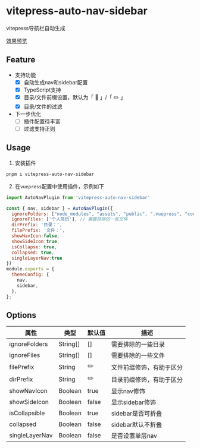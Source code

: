 # vitepress-auto-nav-sidebar

vitepress导航栏自动生成

[效果预览](https://blog.merlin218.top)

## Feature

- 支持功能
    - [x] 自动生成nav和sidebar配置
    - [x] TypeScript支持
    - [x] 目录/文件前缀设置，默认为「 📂 」/「 ✏️ 」
    - [x] 目录/文件的过滤
- 下一步优化
   - [ ] 插件配置待丰富
   - [ ] 过滤支持正则

## Usage

1. 安装插件

```bash
pnpm i vitepress-auto-nav-sidebar
```

2. 在`vuepress`配置中使用插件，示例如下

```js
import AutoNavPlugin from 'vitepress-auto-nav-sidebar'

const { nav, sidebar } = AutoNavPlugin({
  ignoreFolders: ["node_modules", "assets", "public", ".vuepress", "code", ".obsidian", "utils"], // 需要排除的一些目录
  ignoreFiles: ['个人简历'], // 需要排除的一些文件
  dirPrefix: '目录：',
  filePrefix: '文件：',
  showNavIcon:false,
  showSideIcon:true,
  isCollapse: true,
  collapsed: true,
  singleLayerNav:true
})
module.exports = {
  themeConfig: {
    nav,
    sidebar,
  },
};
```

## Options

| 属性          | 类型                  | 默认值  | 描述                                                                                                                                               |
| ------------- | --------------------- | ------- | --------------------------------------------------------------------------------------------------------------------------------------------------                                                                                                                                  |
| ignoreFolders | String[]              | []      | 需要排除的一些目录                                                                                                                                 |
| ignoreFiles   | String[]              | []      | 需要排除的一些文件                                                                                                                                 |
| filePrefix    | String                | ✏️       | 文件前缀修饰，有助于区分                                                                                                                           |
| dirPrefix    | String                | ✏️       | 目录前缀修饰，有助于区分                                                                                                                           |
| showNavIcon     | Boolean                | true       | 显示nav修饰                                                                                                                           |
| showSideIcon         | Boolean                | false        | 显示sidebar修饰                                                                                                           |
| isCollapsible    | Boolean                | true       | sidebar是否可折叠                                                                                                                           |
| collapsed    | Boolean                | false       | sidebar默认不折叠                                                                                                                           |
| singleLayerNav    | Boolean                | false       | 是否设置单层nav                                                                                          |

